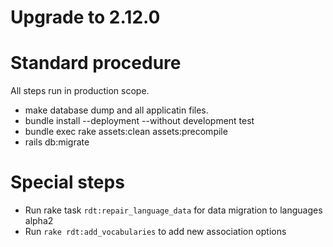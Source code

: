 # Upgrade to 2.12.0

# Standard procedure

All steps run in production scope.

- make database dump and all applicatin files.
- bundle install --deployment --without development test
- bundle exec rake assets:clean assets:precompile
- rails db:migrate

# Special steps

- Run rake task `rdt:repair_language_data` for data migration to languages alpha2
- Run `rake rdt:add_vocabularies` to add new association options